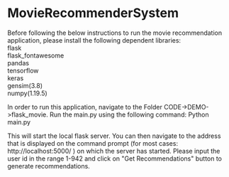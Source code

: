 # MovieRecommenderSystem

Before following the below instructions to run the movie recommendation application, please install the following dependent libraries:\
flask\
flask_fontawesome\
pandas\
tensorflow\
keras\
gensim(3.8)\
numpy(1.19.5)

In order to run this application, navigate to the Folder CODE->DEMO->flask_movie. Run the main.py using the following command:
Python main.py

This will start the local flask server. You can then navigate to the address that is displayed on the command prompt (for most cases: http://localhost:5000/ ) on which the server has started. Please input the user id in the range 1-942 and click on "Get Recommendations" button to generate recommendations.
